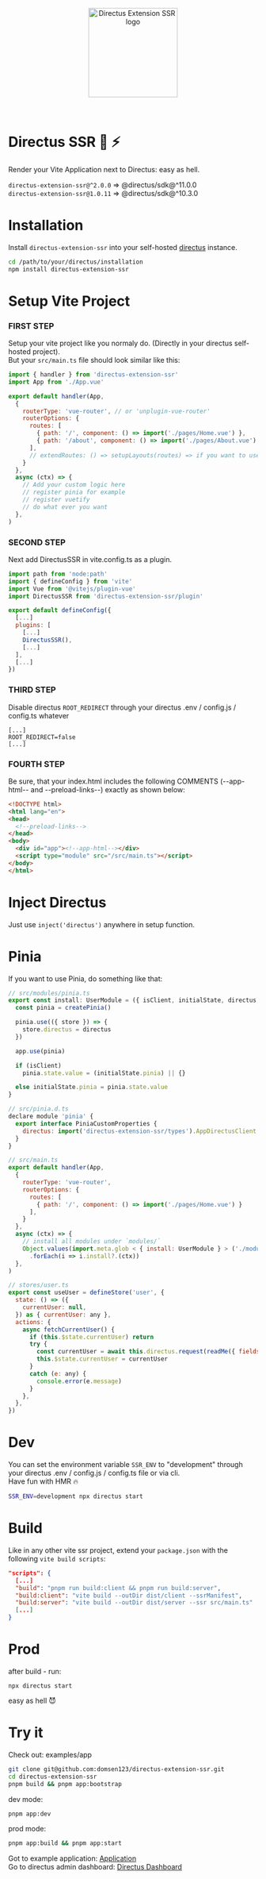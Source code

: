 <p align="center">
  <img width="180" src="https://raw.githubusercontent.com/domsen123/directus-extension-ssr/main/examples/app/src/assets/img/directus-ssr.png" alt="Directus Extension SSR logo">
</p>
<br/>

# Directus SSR 🐰 ⚡
Render your Vite Application next to Directus: easy as hell.

`directus-extension-ssr@^2.0.0` => @directus/sdk@^11.0.0\
`directus-extension-ssr@1.0.11` => @directus/sdk@^10.3.0

# Installation
Install `directus-extension-ssr` into your self-hosted [directus](https://directus.io/) instance.
```bash
cd /path/to/your/directus/installation
npm install directus-extension-ssr
```

# Setup Vite Project
### FIRST STEP
Setup your vite project like you normaly do. (Directly in your directus self-hosted project).\
But your ```src/main.ts``` file should look similar like this:

```js
import { handler } from 'directus-extension-ssr'
import App from './App.vue'

export default handler(App,
  {
    routerType: 'vue-router', // or 'unplugin-vue-router'
    routerOptions: {
      routes: [
        { path: '/', component: () => import('./pages/Home.vue') },
        { path: '/about', component: () => import('./pages/About.vue') },
      ],
      // extendRoutes: () => setupLayouts(routes) => if you want to use 'unplugin-vue-router' with 'vite-plugin-vue-layouts'! But don not forget pnpm i -D vite-plugin-vue-layouts
    }
  },
  async (ctx) => {
    // Add your custom logic here
    // register pinia for example
    // register vuetify
    // do what ever you want
  },
)
```
### SECOND STEP
Next add DirectusSSR in vite.config.ts as a plugin.

```js
import path from 'node:path'
import { defineConfig } from 'vite'
import Vue from '@vitejs/plugin-vue'
import DirectusSSR from 'directus-extension-ssr/plugin'

export default defineConfig({
  [...]
  plugins: [
    [...]
    DirectusSSR(),
    [...]
  ],
  [...]
})
```
### THIRD STEP
Disable directus `ROOT_REDIRECT` through your directus .env / config.js / config.ts whatever

```env
[...]
ROOT_REDIRECT=false
[...]
```

### FOURTH STEP
Be sure, that your index.html includes the following COMMENTS (--app-html-- and --preload-links--) exactly as shown below:

```html
<!DOCTYPE html>
<html lang="en">
<head>
  <!--preload-links-->
</head>
<body>
  <div id="app"><!--app-html--></div>
  <script type="module" src="/src/main.ts"></script>
</body>
</html>
```
# Inject Directus

Just use `inject('directus')` anywhere in setup function.

# Pinia
If you want to use Pinia, do something like that:

```js
// src/modules/pinia.ts
export const install: UserModule = ({ isClient, initialState, directus, app }) => {
  const pinia = createPinia()

  pinia.use(({ store }) => {
    store.directus = directus
  })

  app.use(pinia)

  if (isClient)
    pinia.state.value = (initialState.pinia) || {}

  else initialState.pinia = pinia.state.value
}

// src/pinia.d.ts
declare module 'pinia' {
  export interface PiniaCustomProperties {
    directus: import('directus-extension-ssr/types').AppDirectusClient
  }
}

// src/main.ts
export default handler(App,
  {
    routerType: 'vue-router',
    routerOptions: {
      routes: [
        { path: '/', component: () => import('./pages/Home.vue') }
      ],
    }
  },
  async (ctx) => {
    // install all modules under `modules/`
    Object.values(import.meta.glob < { install: UserModule } > ('./modules/*.ts', { eager: true }))
      .forEach(i => i.install?.(ctx))
  },
)

// stores/user.ts
export const useUser = defineStore('user', {
  state: () => ({
    currentUser: null,
  }) as { currentUser: any },
  actions: {
    async fetchCurrentUser() {
      if (this.$state.currentUser) return
      try {
        const currentUser = await this.directus.request(readMe({ fields: ['first_name'] }))
        this.$state.currentUser = currentUser
      }
      catch (e: any) {
        console.error(e.message)
      }
    },
  },
})
```

# Dev
You can set the environment variable `SSR_ENV`  to "development" through your directus .env / config.js / config.ts file or via cli.\
Have fun with HMR 🔥

```bash
SSR_ENV=development npx directus start
```

# Build
Like in any other vite ssr project, extend your `package.json` with the following `vite build scripts`:

```json
"scripts": {
  [...]
  "build": "pnpm run build:client && pnpm run build:server",
  "build:client": "vite build --outDir dist/client --ssrManifest",
  "build:server": "vite build --outDir dist/server --ssr src/main.ts"
  [...]
}
```

# Prod
after build - run: 
```
npx directus start
```
easy as hell 😈


# Try it 

Check out: examples/app

```bash
git clone git@github.com:domsen123/directus-extension-ssr.git
cd directus-extension-ssr
pnpm build && pnpm app:bootstrap
```
dev mode:
```bash
pnpm app:dev
```

prod mode:
```bash
pnpm app:build && pnpm app:start
```

Got to example application: [Application](http://localhost:8055)\
Go to directus admin dashboard: [Directus Dashboard](http://localhost:8055/admin)
